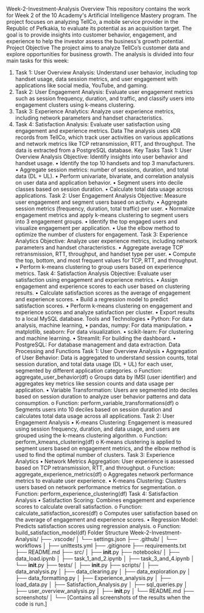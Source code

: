 Week-2-Investment-Analysis
Overview
This repository contains the work for Week 2 of the 10 Academy's Artificial Intelligence Mastery program. The project focuses on analyzing TellCo, a mobile service provider in the Republic of Pefkakia, to evaluate its potential as an acquisition target. The goal is to provide insights into customer behavior, engagement, and experience to help the investor assess the business's growth potential.
Project Objective
The project aims to analyze TellCo’s customer data and explore opportunities for business growth. The analysis is divided into four main tasks for this week:
1.	Task 1: User Overview Analysis: Understand user behavior, including top handset usage, data session metrics, and user engagement with applications like social media, YouTube, and gaming.
2.	Task 2: User Engagement Analysis: Evaluate user engagement metrics such as session frequency, duration, and traffic, and classify users into engagement clusters using k-means clustering.
3.	Task 3: Experience Analytics: Analyze user experience metrics, including network parameters and handset characteristics.
4.	Task 4: Satisfaction Analysis: Evaluate user satisfaction using engagement and experience metrics.
Data
The analysis uses xDR records from TellCo, which track user activities on various applications and network metrics like TCP retransmission, RTT, and throughput. The data is extracted from a PostgreSQL database.
Key Tasks
Task 1: User Overview Analysis
Objective: Identify insights into user behavior and handset usage.
•	Identify the top 10 handsets and top 3 manufacturers.
•	Aggregate session metrics: number of sessions, duration, and total data (DL + UL).
•	Perform univariate, bivariate, and correlation analysis on user data and application behavior.
•	Segment users into decile classes based on session duration.
•	Calculate total data usage across applications.
Task 2: User Engagement Analysis
Objective: Measure user engagement and segment users based on activity.
•	Aggregate session metrics (frequency, duration, total traffic) per user.
•	Normalize engagement metrics and apply k-means clustering to segment users into 3 engagement groups.
•	Identify the top engaged users and visualize engagement per application.
•	Use the elbow method to optimize the number of clusters for engagement.
Task 3: Experience Analytics
Objective: Analyze user experience metrics, including network parameters and handset characteristics.
•	Aggregate average TCP retransmission, RTT, throughput, and handset type per user.
•	Compute the top, bottom, and most frequent values for TCP, RTT, and throughput.
•	Perform k-means clustering to group users based on experience metrics.
Task 4: Satisfaction Analysis
Objective: Evaluate user satisfaction using engagement and experience metrics.
•	Assign engagement and experience scores to each user based on clustering results.
•	Calculate satisfaction scores as the average of engagement and experience scores.
•	Build a regression model to predict satisfaction scores.
•	Perform k-means clustering on engagement and experience scores and analyze satisfaction per cluster.
•	Export results to a local MySQL database.
Tools and Technologies
•	Python: For data analysis, machine learning, 
•	pandas, numpy: For data manipulation.
•	matplotlib, seaborn: For data visualization.
•	scikit-learn: For clustering and machine learning.
•	Streamlit: For building the dashboard.
•	PostgreSQL: For database management and data extraction.
Data Processing and Functions
Task 1: User Overview Analysis
•	Aggregation of User Behavior: Data is aggregated to understand session counts, total session duration, and total data usage (DL + UL) for each user, segmented by different application categories.
o	Function: aggregate_user_behavior(df)
o	Groups data by IMSI (user identifier) and aggregates key metrics like session counts and data usage per application.
•	Variable Transformation: Users are segmented into deciles based on session duration to analyze user behavior patterns and data consumption.
o	Function: perform_variable_transformations(df)
o	Segments users into 10 deciles based on session duration and calculates total data usage across all applications.
Task 2: User Engagement Analysis
•	K-means Clustering: Engagement is measured using session frequency, duration, and data usage, and users are grouped using the k-means clustering algorithm. 
o	Function: perform_kmeans_clustering(df)
o	K-means clustering is applied to segment users based on engagement metrics, and the elbow method is used to find the optimal number of clusters.
Task 3: Experience Analytics
•	Network Metrics Aggregation: User experience is assessed based on TCP retransmission, RTT, and throughput.
o	Function: aggregate_experience_metrics(df)
o	Aggregates network performance metrics to evaluate user experience.
•	K-means Clustering: Clusters users based on network performance metrics for segmentation.
o	Function: perform_experience_clustering(df)
Task 4: Satisfaction Analysis
•	Satisfaction Scoring: Combines engagement and experience scores to calculate overall satisfaction.
o	Function: calculate_satisfaction_scores(df)
o	Computes user satisfaction based on the average of engagement and experience scores.
•	Regression Model: Predicts satisfaction scores using regression analysis.
o	Function: build_satisfaction_model(df)
Folder Structure
Week-2-Investment-Analysis/
├── .vscode/
│   └── settings.json
├── .github/
│   └── workflows
│       ├── unittests.yml
├── .gitignore
├── requirements.txt
├── README.md
├── src/
│   ├── __init__.py
├── notebooks/
│   ├── data_load.ipynb
│   ├── task_1_and_2.ipynb
│   ├── task_3_and_4.ipynb
│   └── __init__.py
├── tests/
│   ├── __init__.py
├── scripts/
│   ├── data_analysis.py
│   ├── data_clearing.py
│   ├── data_exploration.py
│   ├── data_formatting.py
│   ├── Experience_analysis.py
│   ├── load_data.py
│   ├── Satisfaction_Analysis.py
│   ├── sql_queries.py
│   ├── user_overview_analysis.py
│   ├── __init__.py
│   └── README.md
├── screenshots/
│   └── [Contains all screenshots of the results when the code is run.]

